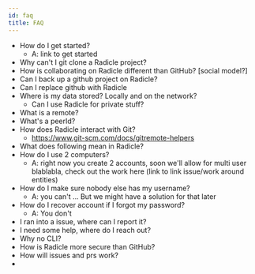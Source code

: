 ```yaml
---
id: faq
title: FAQ
---
```


- How do I get started?
  - A: link to get started
- Why can't I git clone a Radicle project?
- How is collaborating on Radicle different than GitHub? [social model?]
- Can I back up a github project on Radicle?
- Can I replace github with Radicle
- Where is my data stored? Locally and on the network?
  - Can I use Radicle for private stuff?
- What is a remote?
- What's a peerId?
- How does Radicle interact with Git?
  - https://www.git-scm.com/docs/gitremote-helpers
- What does following mean in Radicle?
- How do I use 2 computers?
  - A: right now you create 2 accounts, soon we'll allow for multi user blablabla, check out the work here (link to link issue/work around entities)
- How do I make sure nobody else has my username?
  - A: you can't ... But we might have a solution for that later
- How do I recover account if I forgot my password?
  - A: You don't
- I ran into a issue, where can I report it?
- I need some help, where do I reach out?
- Why no CLI?
- How is Radicle more secure than GitHub?
- How will issues and prs work? 
- 